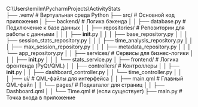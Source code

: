 
C:\Users\emilm\PycharmProjects\ActivityStats\
├── .venv/                  # Виртуальная среда Python
├── src/                    # Основной код приложения
│   ├── backend/            # Логика бэкенда
│   │   ├── database.py     # Подключение к базе данных
│   │   ├── repositories/   # Репозитории для работы с данными
│   │   │   ├── __init__.py
│   │   │   ├── base_repository.py
│   │   │   ├── session_stats_repository.py
│   │   │   ├── time_analysis_repository.py
│   │   │   ├── max_session_repository.py
│   │   │   ├── metadata_repository.py
│   │   │   └── app_repository.py
│   │   ├── services/       # Сервисы для бизнес-логики
│   │   │   ├── __init__.py
│   │   │   └── stats_service.py
│   ├── frontend/           # Логика фронтенда (PyQt/QML)
│   │   ├── controllers/    # Контроллеры
│   │       ├── __init__.py
│   │       ├── dashboard_controller.py
│   │       └── time_controller.py
│   │           
│   ├── ui/                 # QML-файлы для интерфейса
│   │   ├── main.qml        # Главный QML-файл
│   │   └── pages/          # Подкаталог для страниц
│   │       ├── Dashboard.qml
│   │       └── Time.qml    # (если существует)
├── main.py                 # Точка входа в приложение